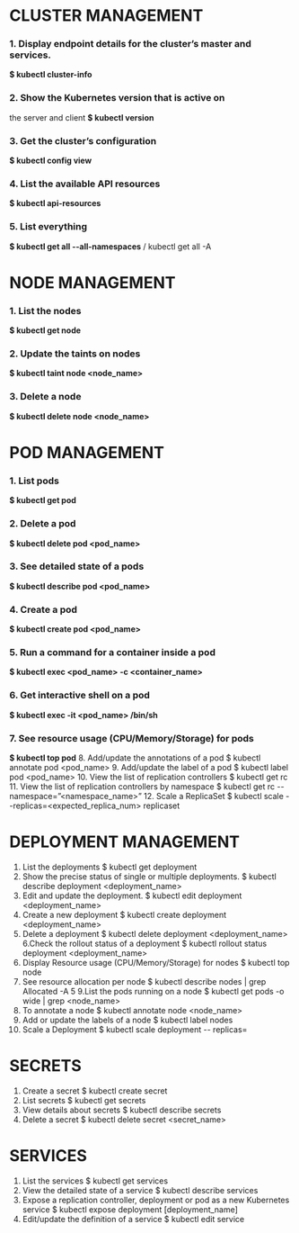 # CLUSTER MANAGEMENT

### 1. Display endpoint details for the cluster’s master and services.
**$ kubectl cluster-info**
### 2. Show the Kubernetes version that is active on
the server and client
**$ kubectl version**
### 3. Get the cluster’s configuration
**$ kubectl config view**
### 4. List the available API resources
**$ kubectl api-resources**
### 5. List everything
**$ kubectl get all --all-namespaces** / kubectl get all -A

# NODE MANAGEMENT

### 1. List the nodes
**$ kubectl get node**
### 2. Update the taints on nodes
**$ kubectl taint node <node_name>**
### 3. Delete a node
**$ kubectl delete node <node_name>**

# POD MANAGEMENT

### 1. List pods
**$ kubectl get pod**
### 2. Delete a pod
**$ kubectl delete pod <pod_name>**
### 3. See detailed state of a pods
**$ kubectl describe pod <pod_name>**
### 4. Create a pod
**$ kubectl create pod <pod_name>**
### 5. Run a command for a container inside a pod
**$ kubectl exec <pod_name> -c <container_name> <command>**
### 6. Get interactive shell on a pod
**$ kubectl exec -it <pod_name> /bin/sh**
### 7. See resource usage (CPU/Memory/Storage) for pods
**$ kubectl top pod**
8. Add/update the annotations of a pod
$ kubectl annotate pod <pod_name> <annotation>
9. Add/update the label of a pod
$ kubectl label pod <pod_name>
10. View the list of replication controllers
$ kubectl get rc
11. View the list of replication controllers by
namespace
$ kubectl get rc --namespace=”<namespace_name>”
12. Scale a ReplicaSet
$ kubectl scale --replicas=<expected_replica_num>
replicaset <name>

# DEPLOYMENT MANAGEMENT

1. List the deployments
$ kubectl get deployment
2. Show the precise status of single or multiple
deployments.
$ kubectl describe deployment <deployment_name>
3. Edit and update the deployment.
$ kubectl edit deployment <deployment_name>
4. Create a new deployment
$ kubectl create deployment <deployment_name>
5. Delete a deployment
$ kubectl delete deployment <deployment_name>
6.Check the rollout status of a deployment
$ kubectl rollout status deployment
<deployment_name>
7. Display Resource usage (CPU/Memory/Storage)
for nodes
$ kubectl top node
8. See resource allocation per node
$ kubectl describe nodes | grep Allocated -A 5
9.List the pods running on a node
$ kubectl get pods -o wide | grep <node_name>
10. To annotate a node
$ kubectl annotate node <node_name>
11. Add or update the labels of a node
$ kubectl label nodes <your-node-name> <label>
12. Scale a Deployment
$ kubectl scale deployment <deployment-name> --
replicas=<number-of-replicas>

# SECRETS

1. Create a secret
$ kubectl create secret <name>
2. List secrets
$ kubectl get secrets
3. View details about secrets
$ kubectl describe secrets <name>
4. Delete a secret
$ kubectl delete secret <secret_name>


# SERVICES
1. List the services
$ kubectl get services
2. View the detailed state of a service
$ kubectl describe services <name>
3. Expose a replication controller, deployment or
pod as a new Kubernetes service
$ kubectl expose deployment [deployment_name]
4. Edit/update the definition of a service
$ kubectl edit service <name>
